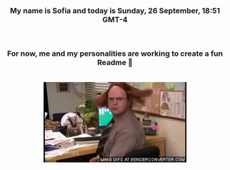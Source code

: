 


<div align="center">
<h3 >My name is Sofia and today is Sunday, 26 September, 18:51 GMT-4</h3><br>
<h3 >For now, me and my personalities are working to create a fun Readme 👋
</h3><br>
<img src='img/dwight.gif' alt='working...'/>
</div>
